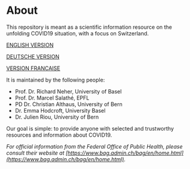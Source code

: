 # About
This repository is meant as a scientific information resource on the unfolding COVID19 situation, with a focus on Switzerland.

[ENGLISH VERSION](https://github.com/swiss-covid/info/en)

[DEUTSCHE VERSION](https://github.com/swiss-covid/info/de)

[VERSION FRANCAISE](https://github.com/swiss-covid/info/fr)


It is maintained by the following people:
- Prof. Dr. Richard Neher, University of Basel
- Prof. Dr. Marcel Salathé, EPFL
- PD Dr. Christian Althaus, University of Bern
- Dr. Emma Hodcroft, University Basel
- Dr. Julien Riou, University of Bern

Our goal is simple: to provide anyone with selected and trustworthy resources and information about COVID19.

*For official information from the Federal Office of Public Health, please consult their website at [https://www.bag.admin.ch/bag/en/home.html](https://www.bag.admin.ch/bag/en/home.html).*

